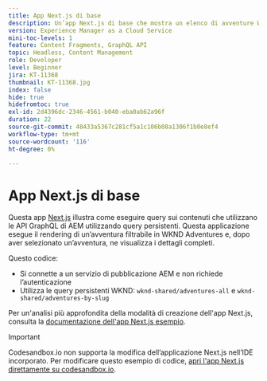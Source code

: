 ```yaml
---
title: App Next.js di base
description: Un’app Next.js di base che mostra un elenco di avventure WKND e i relativi dettagli
version: Experience Manager as a Cloud Service
mini-toc-levels: 1
feature: Content Fragments, GraphQL API
topic: Headless, Content Management
role: Developer
level: Beginner
jira: KT-11368
thumbnail: KT-11368.jpg
index: false
hide: true
hidefromtoc: true
exl-id: 2d4396dc-2346-4561-b040-eba0ab62a96f
duration: 22
source-git-commit: 48433a5367c281cf5a1c106b08a1306f1b0e8ef4
workflow-type: tm+mt
source-wordcount: '116'
ht-degree: 0%

---
```


# App Next.js di base

Questa app [Next.js](https://nextjs.org/) illustra come eseguire query sui contenuti che utilizzano le API GraphQL di AEM utilizzando query persistenti. Questa applicazione esegue il rendering di un’avventura filtrabile in WKND Adventures e, dopo aver selezionato un’avventura, ne visualizza i dettagli completi.

Questo codice:

+ Si connette a un servizio di pubblicazione AEM e non richiede l’autenticazione
+ Utilizza le query persistenti WKND: `wknd-shared/adventures-all` e `wknd-shared/adventures-by-slug`

Per un&#39;analisi più approfondita della modalità di creazione dell&#39;app Next.js, consulta la [documentazione dell&#39;app Next.js esempio](../example-apps/next-js.md).

>[!IMPORTANT]
>
> Codesandbox.io non supporta la modifica dell’applicazione Next.js nell’IDE incorporato. Per modificare questo esempio di codice, [apri l&#39;app Next.js direttamente su codesandbox.io](https://codesandbox.io/s/wknd-next-js-app-u8x5f8).
